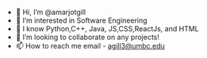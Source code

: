 - 👋 Hi, I’m @amarjotgill
- 👀 I’m interested in Software Engineering
- 🌱 I know Python,C++, Java, JS,CSS,ReactJs, and HTML
- 💞️ I’m looking to collaborate on any projects!
- 📫 How to reach me email - agill3@umbc.edu

<!---
amarjotgill/amarjotgill is a ✨ special ✨ repository because its `README.md` (this file) appears on your GitHub profile.
You can click the Preview link to take a look at your changes.
--->

